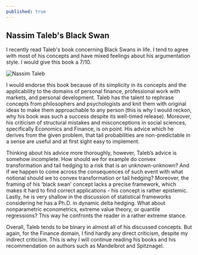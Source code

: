 ```yaml
---
published: true
---
```

## Nassim Taleb's Black Swan


I recently read Taleb's book concerning Black Swans in life. I tend to agree with most of his concepts and have mixed feelings about his argumentation style. I would give this book a 7/10.

![Nassim Taleb](https://media.newyorker.com/photos/5e9dea47641dc4000819e43c/master/w_2560%2Cc_limit/Avishai-Taleb.jpg)

I would endorse this book because of its simplicity in its concepts and the applicability to the domains of personal finance, professional work with markets, and personal development. Taleb has the talent to rephrase concepts from philosophers and psychologists and knit them with original ideas to make them approachable to any person (this is why I would reckon, why his book was such a success despite its well-timed release). Moreover, his criticism of structural mistakes and misconceptions in social sciences, specifically Economics and Finance, is on point. His advice which he derives from the given problem, that tail probabilities are non-predictable in a sense are useful and at first sight easy to implement.

Thinking about his advice more thoroughly, however, Taleb’s advice is somehow incomplete. How should we for example do convex transformation and tail hedging to a risk that is an unknown-unknown? And if we happen to come across the consequences of such event with what notional should we to convex transformation or tail hedging? Moreover, the framing of his ‘black swan’ concept lacks a precise framework, which makes it hard to find correct applications - his concept is rather epistemic. Lastly, he is very shallow in the discussion of statistical frameworks considering he has a Ph.D. in dynamic delta hedging. What about nonparametric econometrics, extreme value theory, or quantile regressions? This way he confronts the reader in a rather extreme stance.

Overall, Taleb tends to be binary in almost all of his discussed concepts. But again, for the Finance domain, I find hardly any direct criticism, despite my indirect criticism. This is why I will continue reading his books and his recommendation on authors such as Mandelbrot and Spitznagel.
